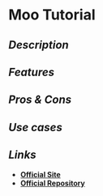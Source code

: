 # Moo Tutorial

## _Description_

## _Features_

## _Pros & Cons_

## _Use cases_

## _Links_

* [**Official Site**](http://geoffreywiseman.github.io/Moo/)
* [**Official Repository**](https://github.com/geoffreywiseman/Moo)

